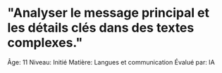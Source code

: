 # "Analyser le message principal et les détails clés dans des textes complexes."

Âge: 11
Niveau: Initié
Matière: Langues et communication
Évalué par: IA